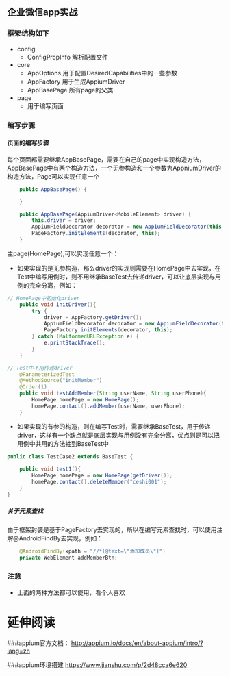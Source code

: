 ## 企业微信app实战

### 框架结构如下

- config
  - ConfigPropInfo  解析配置文件
- core
  - AppOptions  用于配置DesiredCapabilities中的一些参数
  - AppFactory  用于生成AppiumDriver
  - AppBasePage  所有page的父类
- page
  - 用于编写页面



### 编写步骤

#### 页面的编写步骤

每个页面都需要继承AppBasePage，需要在自己的page中实现构造方法，AppBasePage中有两个构造方法，一个无参构造和一个参数为AppniumDriver的构造方法，Page可以实现任意一个

```java
	public AppBasePage() {

	}

	public AppBasePage(AppiumDriver<MobileElement> driver) {
		this.driver = driver;
		AppiumFieldDecorator decorator = new AppiumFieldDecorator(this.driver, Duration.ofMillis(5000));
		PageFactory.initElements(decorator, this);
	}
```

主page(HomePage),可以实现任意一个：

- 如果实现的是无参构造，那么driver的实现则需要在HomePage中去实现，在Test中编写用例时，则不用继承BaseTest去传递driver，可以让底层实现与用例的完全分离，例如：

```java
// HomePage中初始化driver
	public void initDriver(){
		try {
			driver = AppFactory.getDriver();
			AppiumFieldDecorator decorator = new AppiumFieldDecorator(this.driver, Duration.ofMillis(6000));
			PageFactory.initElements(decorator, this);
		} catch (MalformedURLException e) {
			e.printStackTrace();
		}
	}

// Test中不用传递driver
	@ParameterizedTest
	@MethodSource("initMember")
	@Order(1)
	public void testAddMember(String userName, String userPhone){
		HomePage homePage = new HomePage();
		homePage.contact().addMember(userName, userPhone);
	}
```

- 如果实现的有参的构造，则在编写Test时，需要继承BaseTest，用于传递driver，这样有一个缺点就是底层实现与用例没有完全分离，优点则是可以把用例中共用的方法抽到BaseTest中

```java
public class TestCase2 extends BaseTest {
	
	public void test1(){
		HomePage homePage = new HomePage(getDriver());
		homePage.contact().deleteMember("ceshi001");
	}
}
```

##### 关于元素查找

由于框架封装是基于PageFactory去实现的，所以在编写元素查找时，可以使用注解@AndroidFindBy去实现，例如：

```java
	@AndroidFindBy(xpath = "//*[@text=\"添加成员\"]")
	private WebElement addMemberBtn;
```



### 注意

- 上面的两种方法都可以使用，看个人喜欢

# 延伸阅读
###appium官方文档：
http://appium.io/docs/en/about-appium/intro/?lang=zh

###appium环境搭建
https://www.jianshu.com/p/2d48cca6e620



